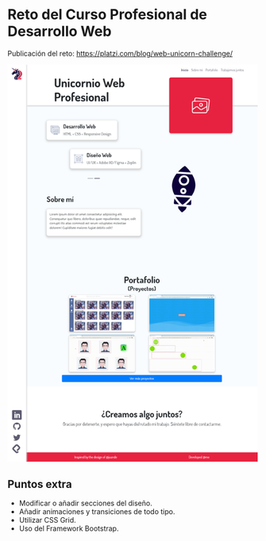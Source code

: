 # Reto del Curso Profesional de Desarrollo Web

Publicación del reto: https://platzi.com/blog/web-unicorn-challenge/

<img src="/SitioUnicornioWebProfesional.png"/>

## Puntos extra

- Modificar o añadir secciones del diseño.
- Añadir animaciones y transiciones de todo tipo.
- Utilizar CSS Grid.
- Uso del Framework Bootstrap.
